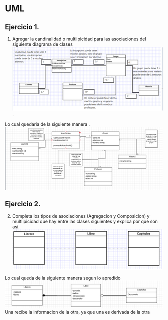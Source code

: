# UML
## Ejercicio 1.
1. Agregar la candinalidad o multlipicidad para las asociaciones del siguiente diagrama de clases 
![Fuente](https://github.com/AndreaIzabal/POO/blob/master/Setup/IMG/Imagen%204.PNG).


Lo cual quedaria de la siguiente manera .
![Fuente](https://github.com/AndreaIzabal/POO/blob/master/Setup/IMG/Capture%204.PNG)
## Ejercicio 2.
2. Completa los tipos de asociaciones (Agregacion y Composicion) y multlipicidad que hay entre las
clases siguientes y explica por que son asi. 
![Fuente](https://github.com/AndreaIzabal/POO/blob/master/Setup/IMG/Capture%2020.PNG)


Lo cual queda de la siguiente manera segun lo apredido
![Fuente](https://github.com/AndreaIzabal/POO/blob/master/Setup/IMG/Capture70.PNG)
Una recibe la informacion de la otra, ya que una es derivada de la otra